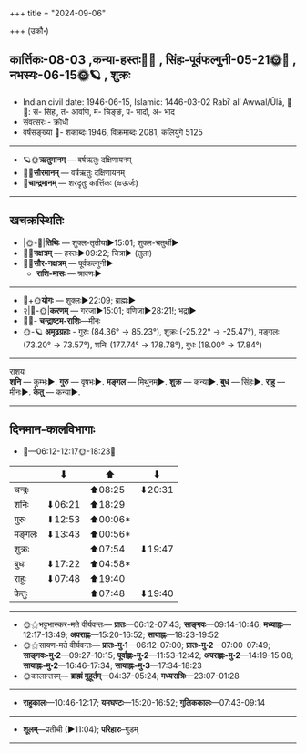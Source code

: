 +++
title = "2024-09-06"

+++
(उकौ॰)
## कार्त्तिकः-08-03  ,कन्या-हस्तः🌛🌌  ,  सिंहः-पूर्वफल्गुनी-05-21🌞🌌  ,  नभस्यः-06-15🌞🪐  , शुक्रः
- Indian civil date: 1946-06-15, Islamic: 1446-03-02 Rabīʿ alʾ Awwal/Ūlā, 🌌🌞: सं- सिंहः, तं- आवणि, म- चिङ्ङं, प- भादों, अ- भाद
- संवत्सरः - क्रोधी
- वर्षसङ्ख्या 🌛- शकाब्दः 1946, विक्रमाब्दः 2081, कलियुगे 5125
___________________
- 🪐🌞**ऋतुमानम्** — वर्षऋतुः दक्षिणायनम्
- 🌌🌞**सौरमानम्** — वर्षऋतुः दक्षिणायनम्
- 🌛**चान्द्रमानम्** — शरदृतुः कार्त्तिकः (≈ऊर्जः)
___________________


## खचक्रस्थितिः
- |🌞-🌛|**तिथिः** — शुक्ल-तृतीया►15:01; शुक्ल-चतुर्थी►  
- 🌌🌛**नक्षत्रम्** — हस्तः►09:22; चित्रा► (तुला)  
- 🌌🌞**सौर-नक्षत्रम्** — पूर्वफल्गुनी►  
  - **राशि-मासः** — श्रावणः► 
___________________
- 🌛+🌞**योगः** — शुक्लः►22:09; ब्राह्मः►  
- २|🌛-🌞|**करणम्** — गरजा►15:01; वणिजा►28:21!; भद्रा►  
- 🌌🌛- **चन्द्राष्टम-राशिः**—मीनः  
- 🌞-🪐 **अमूढग्रहाः** - गुरुः (84.36° → 85.23°), शुक्रः (-25.22° → -25.47°), मङ्गलः (73.20° → 73.57°), शनिः (177.74° → 178.78°), बुधः (18.00° → 17.84°)
___________________
राशयः  
**शनि** — कुम्भः►. **गुरु** — वृषभः►. **मङ्गल** — मिथुनम्►. **शुक्र** — कन्या►. **बुध** — सिंहः►. **राहु** — मीनः►. **केतु** — कन्या►. 
___________________


## दिनमान-कालविभागाः
- 🌅—06:12-12:17🌞-18:23🌇  

|      |⬇     |⬆     |⬇     |
|------|-----|-----|------|
|चन्द्रः|     |⬆08:25 |⬇20:31 |
|शनिः   |⬇06:21 |⬆18:29 |     |
|गुरुः  |⬇12:53 |⬆00:06*|     |
|मङ्गलः |⬇13:43 |⬆00:56*|     |
|शुक्रः |     |⬆07:54 |⬇19:47 |
|बुधः   |⬇17:22 |⬆04:58*|     |
|राहुः  |⬇07:48 |⬆19:40 |     |
|केतुः  |     |⬆07:48 |⬇19:40 |
___________________
- 🌞⚝भट्टभास्कर-मते वीर्यवन्तः— **प्रातः**—06:12-07:43; **साङ्गवः**—09:14-10:46; **मध्याह्नः**—12:17-13:49; **अपराह्णः**—15:20-16:52; **सायाह्नः**—18:23-19:52  
- 🌞⚝सायण-मते वीर्यवन्तः— **प्रातः-मु॰1**—06:12-07:00; **प्रातः-मु॰2**—07:00-07:49; **साङ्गवः-मु॰2**—09:27-10:15; **पूर्वाह्णः-मु॰2**—11:53-12:42; **अपराह्णः-मु॰2**—14:19-15:08; **सायाह्नः-मु॰2**—16:46-17:34; **सायाह्नः-मु॰3**—17:34-18:23  
- 🌞कालान्तरम्— **ब्राह्मं मुहूर्तम्**—04:37-05:24; **मध्यरात्रिः**—23:07-01:28  
___________________
- **राहुकालः**—10:46-12:17; **यमघण्टः**—15:20-16:52; **गुलिककालः**—07:43-09:14  
___________________
- **शूलम्**—प्रतीची (►11:04); **परिहारः**–गुडम्  
___________________
